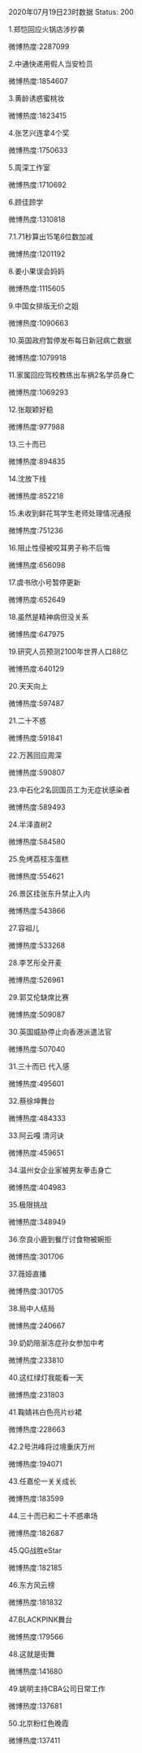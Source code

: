2020年07月19日23时数据
Status: 200

1.郑恺回应火锅店涉抄袭

微博热度:2287099

2.中通快递用假人当安检员

微博热度:1854607

3.黄龄诱惑蜜桃妆

微博热度:1823415

4.张艺兴连拿4个奖

微博热度:1750633

5.周深工作室

微博热度:1710692

6.顾佳顾学

微博热度:1310818

7.1.71秒算出15笔6位数加减

微博热度:1201192

8.姜小果误会妈妈

微博热度:1115605

9.中国女排版无价之姐

微博热度:1090663

10.英国政府暂停发布每日新冠病亡数据

微博热度:1079918

11.家属回应驾校教练出车祸2名学员身亡

微博热度:1069293

12.张靓颖好稳

微博热度:977988

13.三十而已

微博热度:894835

14.沈放下线

微博热度:852218

15.未收到鲜花骂学生老师处理情况通报

微博热度:751236

16.阻止性侵被咬耳男子称不后悔

微博热度:656098

17.虞书欣小号暂停更新

微博热度:652649

18.虽然是精神病但没关系

微博热度:647975

19.研究人员预测2100年世界人口88亿

微博热度:640129

20.天天向上

微博热度:597487

21.二十不惑

微博热度:591841

22.万茜回应周深

微博热度:590807

23.中石化2名回国员工为无症状感染者

微博热度:589493

24.半泽直树2

微博热度:584580

25.免烤荔枝冻蛋糕

微博热度:554621

26.景区挂张东升禁止入内

微博热度:543866

27.容祖儿

微博热度:533268

28.李艺彤全开麦

微博热度:526961

29.郭艾伦缺席比赛

微博热度:509087

30.英国威胁停止向香港派遣法官

微博热度:507040

31.三十而已 代入感

微博热度:495601

32.蔡徐坤舞台

微博热度:484333

33.阿云嘎 清河诀

微博热度:459651

34.温州女企业家被男友拳击身亡

微博热度:404983

35.极限挑战

微博热度:348949

36.奈良小鹿到餐厅讨食物被婉拒

微博热度:301706

37.薇娅直播

微博热度:301705

38.局中人结局

微博热度:240667

39.奶奶陪渐冻症孙女参加中考

微博热度:233810

40.这红绿灯我能看一天

微博热度:231803

41.鞠婧祎白色亮片纱裙

微博热度:228663

42.2号洪峰将过境重庆万州

微博热度:194071

43.任嘉伦一关关成长

微博热度:183599

44.三十而已和二十不惑串场

微博热度:182687

45.QG战胜eStar

微博热度:182185

46.东方风云榜

微博热度:181832

47.BLACKPINK舞台

微博热度:179566

48.这就是街舞

微博热度:141680

49.姚明主持CBA公司日常工作

微博热度:137681

50.北京粉红色晚霞

微博热度:137411

